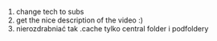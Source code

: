 1. change tech to subs 
2. get the nice description of the video  :)
3. nierozdrabniać tak .cache tylko central folder i podfoldery
